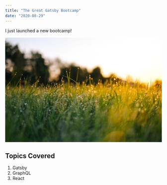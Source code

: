 ```yaml
---
title: "The Great Gatsby Bootcamp"
date: "2020-08-29"
---
```


I just launched a new bootcamp!

![Grass](./grass.jpg)

## Topics Covered

1. Gatsby
2. GraphQL 
3. React